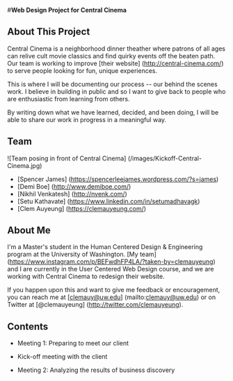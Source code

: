 #**Web Design Project for Central Cinema**

## About This Project

Central Cinema is a neighborhood dinner theather where patrons of all ages can relive cult movie classics and find quirky events off the beaten path. Our team is working to improve [their website] (http://central-cinema.com/) to serve people looking for fun, unique experiences.

This is where I will be documenting our process -- our behind the scenes work. I believe in building in public and so I want to give back to people who are enthusiastic from learning from others. 

By writing down what we have learned, decided, and been doing, I will be able to share our work in progress in a meaningful way.

## Team

![Team posing in front of Central Cinema] (/images/Kickoff-Central-Cinema.jpg)

- [Spencer James] (https://spencerleejames.wordpress.com/?s=james)
- [Demi Boe] (http://www.demiboe.com/)
- [Nikhil Venkatesh] (http://nvenk.com/)
- [Setu Kathavate] (https://www.linkedin.com/in/setumadhavagk)
- [Clem Auyeung] (https://clemauyeung.com/)

## About Me

I'm a Master's student in the Human Centered Design & Engineering program at the University of Washington. [My team] (https://www.instagram.com/p/BEFwdhFP4LA/?taken-by=clemauyeung) and I are currently in the User Centered Web Design course, and we are working with Central Cinema to redesign their website. 

If you happen upon this and want to give me feedback or encouragement, you can reach me at [clemauy@uw.edu] (mailto:clemauy@uw.edu) or on Twitter at [@clemauyeung] (http://twitter.com/clemauyeung). 

## Contents

* Meeting 1: Preparing to meet our client

* Kick-off meeting with the client

* Meeting 2: Analyzing the results of business discovery


